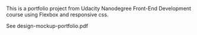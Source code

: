 This is a portfolio project from Udacity Nanodegree Front-End Development course using Flexbox and responsive css.

See design-mockup-portfolio.pdf